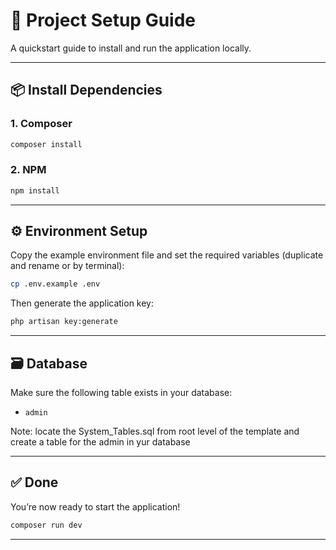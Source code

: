 # 📘 Project Setup Guide

A quickstart guide to install and run the application locally.

---

## 📦 Install Dependencies

### 1. Composer

```bash
composer install
```

### 2. NPM

```bash
npm install
```

---

## ⚙️ Environment Setup

Copy the example environment file and set the required variables (duplicate and rename or by terminal):

```bash
cp .env.example .env
```

Then generate the application key:

```bash
php artisan key:generate
```

---

## 🗃️ Database

Make sure the following table exists in your database:

- `admin`

Note: locate the System_Tables.sql from root level of the template and create a table for the admin in yur database

---

## ✅ Done

You’re now ready to start the application!

```bash
composer run dev
```

---
